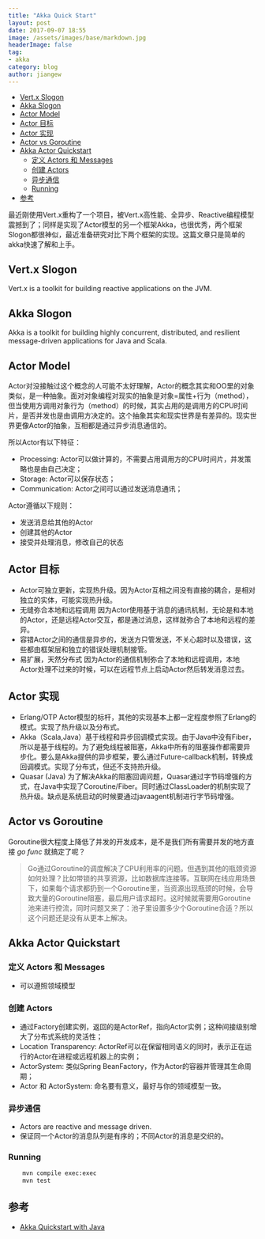 ```yaml
---
title: "Akka Quick Start"
layout: post
date: 2017-09-07 18:55
image: /assets/images/base/markdown.jpg
headerImage: false
tag:
- akka
category: blog
author: jiangew
---
```


<!-- TOC -->

- [Vert.x Slogon](#vertx-slogon)
- [Akka Slogon](#akka-slogon)
- [Actor Model](#actor-model)
- [Actor 目标](#actor-目标)
- [Actor 实现](#actor-实现)
- [Actor vs Goroutine](#actor-vs-goroutine)
- [Akka Actor Quickstart](#akka-actor-quickstart)
    - [定义 Actors 和 Messages](#定义-actors-和-messages)
    - [创建 Actors](#创建-actors)
    - [异步通信](#异步通信)
    - [Running](#running)
- [参考](#参考)

<!-- /TOC -->

最近刚使用Vert.x重构了一个项目，被Vert.x高性能、全异步、Reactive编程模型震撼到了；同样是实现了Actor模型的另一个框架Akka，也很优秀，两个框架Slogon都很神似，最近准备研究对比下两个框架的实现。这篇文章只是简单的akka快速了解和上手。

## Vert.x Slogon
Vert.x is a toolkit for building reactive applications on the JVM.

## Akka Slogon
Akka is a toolkit for building highly concurrent, distributed, and resilient message-driven applications for Java and Scala.

## Actor Model
Actor对没接触过这个概念的人可能不太好理解，Actor的概念其实和OO里的对象类似，是一种抽象。面对对象编程对现实的抽象是对象=属性+行为（method），但当使用方调用对象行为（method）的时候，其实占用的是调用方的CPU时间片，是否并发也是由调用方决定的。这个抽象其实和现实世界是有差异的。现实世界更像Actor的抽象，互相都是通过异步消息通信的。

所以Actor有以下特征：
* Processing: Actor可以做计算的，不需要占用调用方的CPU时间片，并发策略也是由自己决定；
* Storage: Actor可以保存状态；
* Communication: Actor之间可以通过发送消息通讯；

Actor遵循以下规则：
* 发送消息给其他的Actor
* 创建其他的Actor
* 接受并处理消息，修改自己的状态

## Actor 目标
* Actor可独立更新，实现热升级。因为Actor互相之间没有直接的耦合，是相对独立的实体，可能实现热升级。
* 无缝弥合本地和远程调用 因为Actor使用基于消息的通讯机制，无论是和本地的Actor，还是远程Actor交互，都是通过消息，这样就弥合了本地和远程的差异。
* 容错Actor之间的通信是异步的，发送方只管发送，不关心超时以及错误，这些都由框架层和独立的错误处理机制接管。
* 易扩展，天然分布式 因为Actor的通信机制弥合了本地和远程调用，本地Actor处理不过来的时候，可以在远程节点上启动Actor然后转发消息过去。

## Actor 实现
* Erlang/OTP Actor模型的标杆，其他的实现基本上都一定程度参照了Erlang的模式。实现了热升级以及分布式。
* Akka（Scala,Java）基于线程和异步回调模式实现。由于Java中没有Fiber，所以是基于线程的。为了避免线程被阻塞，Akka中所有的阻塞操作都需要异步化。要么是Akka提供的异步框架，要么通过Future-callback机制，转换成回调模式。实现了分布式，但还不支持热升级。
* Quasar (Java) 为了解决Akka的阻塞回调问题，Quasar通过字节码增强的方式，在Java中实现了Coroutine/Fiber。同时通过ClassLoader的机制实现了热升级。缺点是系统启动的时候要通过javaagent机制进行字节码增强。

## Actor vs Goroutine
Goroutine很大程度上降低了并发的开发成本，是不是我们所有需要并发的地方直接 *go func* 就搞定了呢？
> Go通过Goroutine的调度解决了CPU利用率的问题。但遇到其他的瓶颈资源如何处理？比如带锁的共享资源，比如数据库连接等。互联网在线应用场景下，如果每个请求都扔到一个Goroutine里，当资源出现瓶颈的时候，会导致大量的Goroutine阻塞，最后用户请求超时。这时候就需要用Goroutine池来进行控流，同时问题又来了：池子里设置多少个Goroutine合适？所以这个问题还是没有从更本上解决。

## Akka Actor Quickstart

### 定义 Actors 和 Messages
- 可以遵照领域模型

### 创建 Actors
- 通过Factory创建实例，返回的是ActorRef，指向Actor实例；这种间接级别增大了分布式系统的灵活性；
- Location Transparency: ActorRef可以在保留相同语义的同时，表示正在运行的Actor在进程或远程机器上的实例；
- ActorSystem: 类似Spring BeanFactory，作为Actor的容器并管理其生命周期；
- Actor 和 ActorSystem: 命名要有意义，最好与你的领域模型一致。

### 异步通信
- Actors are reactive and message driven.
- 保证同一个Actor的消息队列是有序的；不同Actor的消息是交织的。

### Running
```sh
    mvn compile exec:exec
    mvn test
```

## 参考
* [Akka Quickstart with Java](http://developer.lightbend.com/guides/akka-quickstart-java/?_ga=2.50799274.2004120847.1504782713-1095006924.1489455612)
